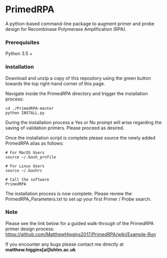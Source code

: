 # PrimedRPA

A python-based command-line package to augment primer and probe design for Recombinase Polymerase Amplification (RPA).


### Prerequisites

Python 3.5 +

### Installation

Download and unzip a copy of this repository using the green button towards the top right-hand corner of this page.


Navigate inside the PrimedRPA directory and trigger the installation process:

```
cd ./PrimedRPA-master
python INSTALL.py
```

During the installation process a Yes or No prompt will arise regarding the saving of validation primers. Please proceed as desired.

Once the installation script is complete please source the newly added PrimedRPA alias as follows:

```
# For MacOS Users
source ~/.bash_profile

# For Linux Users
source ~/.bashrc

# Call the software
PrimedRPA

```

The installation process is now complete. Please review the PrimedRPA_Parameters.txt to
set up your first Primer / Probe search.

### Note

Please see the link below for a guided walk-through of the PrimedRPA primer design process: https://github.com/MatthewHiggins2017/PrimedRPA/wiki/Example-Run

If you encounter any bugs please contact me directly at **matthew.higgins[at]lshtm.ac.uk**
